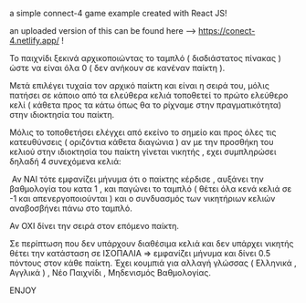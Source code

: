 a simple connect-4 game example created with React JS!

an uploaded version of this can be found here --> https://conect-4.netlify.app/ !

Το παιχνίδι ξεκινά αρχικοποιώντας το ταμπλό ( δισδιάστατος πίνακας ) ώστε να είναι όλα 0 ( δεν ανήκουν σε κανέναν παίκτη ).

Μετά επιλέγει τυχαία τον αρχικό παίκτη και είναι η σειρά του, μόλις πατήσει σε κάποιο από τα ελεύθερα κελιά τοποθετεί το πρώτο ελεύθερο κελί ( κάθετα προς τα κάτω όπως θα το ρίχναμε στην πραγματικότητα) στην ιδιοκτησία του παίκτη.

Μόλις το τοποθετήσει ελέγχει από εκείνο το σημείο και προς όλες τις κατευθύνσεις ( οριζόντια κάθετα διαγώνια ) αν με την προσθήκη του κελιού στην ιδιοκτησία του παίκτη γίνεται νικητής , εχει συμπληρώσει δηλαδή 4 συνεχόμενα κελιά: 

 Αν ΝΑΙ τότε εμφανίζει μήνυμα ότι ο παίκτης κέρδισε , αυξάνει την βαθμολογία του κατα 1 , και παγώνει το ταμπλό ( θέτει όλα κενά κελιά σε -1 και απενεργοποιούνται ) και ο συνδυασμός των νικητήριων κελιών αναβοσβήνει πάνω στο ταμπλό.

Αν ΟΧΙ δίνει την σειρά στον επόμενο παίκτη.

Σε περίπτωση που δεν υπάρχουν διαθέσιμα κελιά και δεν υπάρχει νικητής θέτει την κατάσταση σε ΙΣΟΠΑΛΙΑ => εμφανίζει μήνυμα και δίνει 0.5 πόντους στον κάθε παίκτη.
Έχει κουμπιά για αλλαγή γλώσσας ( Ελληνικά , Αγγλικά ) , Νέο Παιχνίδι , Μηδενισμός Βαθμολογίας.

ENJOY
